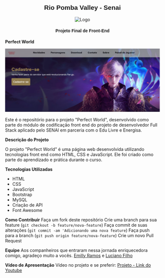 <h2><center><strong><font style="font-family: Arial, sans-serif;">Rio Pomba Valley - Senai </font></strong></center></h2>

<p align="center">
    <img src="https://lh6.googleusercontent.com/proxy/qQbvb0Tf0mQZ5M6MFkiAxKJCfQ5hVANy2leKNGJ1BgqsfwBf_ukHRhFKMc1_CrvNrlgiDNNiMkrKFvBKGC_EjgftmE-PV9tQJJXoNf_OsykkYwtITGWh0Z3AucUSRO7teA1kCQ" alt="Logo">
</p>

<h4><center><strong><font style="font-family: Arial, sans-serif;">Projeto Final de Front-End </font></strong></center></h4>

**Perfect World**

<p align="center">
    <img src="imagem.png" alt="Logo">
</p>

Este é o repositório para o projeto "Perfect World", desenvolvido como parte do módulo de codificação front end do projeto de desenvolvedor Full Stack aplicado pelo SENAI em parceria com o Edu Livre e Energisa.

**Descrição do Projeto**

O projeto "Perfect World" é uma página web desenvolvida utilizando tecnologias front end como HTML, CSS e JavaScript. Ele foi criado como parte do aprendizado e prática durante o curso.

**Tecnologias Utilizadas**

- HTML
- CSS
- JavaScript
- Bootstrap
- MySQL
- Criação de API
- Font Awesome

**Como Contribuir**
Faça um fork deste repositório
Crie uma branch para sua feature (`git checkout -b feature/nova-feature`)
Faça commit de suas alterações (`git commit -am 'Adicionando uma nova feature`)
Faça push para a branch (`git push origin feature/nova-feature`)
Crie um novo Pull Request


**Equipe**
Aos companheiros que entraram nessa jornada enriquecedora comigo, agradeço muito a vocês. [Emilly Ramos](https://github.com/devramoss) e [Luciano Filho](https://github.com/lucianocsf)


**Vídeo de Apresentação**
Vídeo no projeto e se preferir: [Projeto - Link do Youtube](https://youtu.be/oi_CPjHT1gI)

